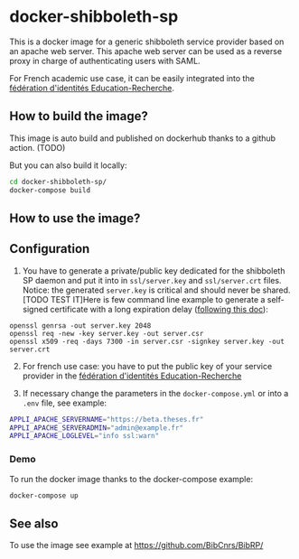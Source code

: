 # docker-shibboleth-sp

This is a docker image for a generic shibboleth service provider based on an apache web server. 
This apache web server can be used as a reverse proxy in charge of authenticating users with SAML.

For French academic use case, it can be easily integrated into the [fédération d'identités Education-Recherche](https://federation.renater.fr/registry?action=get_all).


## How to build the image?

This image is auto build and published on dockerhub thanks to a github action. (TODO)

But you can also build it locally:
```bash
cd docker-shibboleth-sp/
docker-compose build
```
## How to use the image?

## Configuration

1) You have to generate a private/public key dedicated for the shibboleth SP daemon and put it into in ``ssl/server.key`` and ``ssl/server.crt`` files. Notice: the generated ``server.key`` is critical and should never be shared.  
   [TODO TEST IT]Here is few command line example to generate a self-signed certificate with a long expiration delay ([following this doc](http://doc.ubuntu-fr.org/tutoriel/comment_creer_un_certificat_ssl)):  
```
openssl genrsa -out server.key 2048
openssl req -new -key server.key -out server.csr
openssl x509 -req -days 7300 -in server.csr -signkey server.key -out server.crt
```
   

2) For french use case: you have to put the public key of your service provider in the [fédération d'identités Education-Recherche](https://federation.renater.fr/registry?action=get_all) 

3) If necessary change the parameters in the ``docker-compose.yml`` or into a ``.env`` file, see example:
```bash
APPLI_APACHE_SERVERNAME="https://beta.theses.fr"
APPLI_APACHE_SERVERADMIN="admin@example.fr"
APPLI_APACHE_LOGLEVEL="info ssl:warn"
```

### Demo

To run the docker image thanks to the docker-compose example:
```bash
docker-compose up
```

## See also

To use the image see example at https://github.com/BibCnrs/BibRP/
